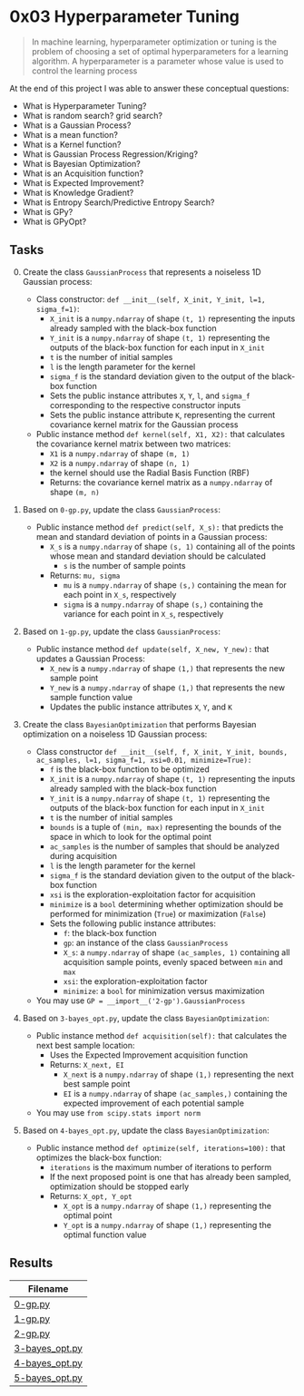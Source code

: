# 0x03 Hyperparameter Tuning

> In machine learning, hyperparameter optimization or tuning is the problem of choosing a set of optimal hyperparameters for a learning algorithm. A hyperparameter is a parameter whose value is used to control the learning process

At the end of this project I was able to answer these conceptual questions:

* What is Hyperparameter Tuning?
* What is random search? grid search?
* What is a Gaussian Process?
* What is a mean function?
* What is a Kernel function?
* What is Gaussian Process Regression/Kriging?
* What is Bayesian Optimization?
* What is an Acquisition function?
* What is Expected Improvement?
* What is Knowledge Gradient?
* What is Entropy Search/Predictive Entropy Search?
* What is GPy?
* What is GPyOpt?

## Tasks

0. Create the class `GaussianProcess` that represents a noiseless 1D Gaussian process:

    * Class constructor: `def __init__(self, X_init, Y_init, l=1, sigma_f=1)`:
        * `X_init` is a `numpy.ndarray` of shape `(t, 1)` representing the inputs already sampled with the black-box function
        * `Y_init` is a `numpy.ndarray` of shape `(t, 1)` representing the outputs of the black-box function for each input in `X_init`
        * `t` is the number of initial samples
        * `l` is the length parameter for the kernel
        * `sigma_f` is the standard deviation given to the output of the black-box function
        * Sets the public instance attributes `X`, `Y`, `l`, and `sigma_f` corresponding to the respective constructor inputs
        * Sets the public instance attribute `K`, representing the current covariance kernel matrix for the Gaussian process
    * Public instance method `def kernel(self, X1, X2):` that calculates the covariance kernel matrix between two matrices:
        * `X1` is a `numpy.ndarray` of shape `(m, 1)`
        * `X2` is a `numpy.ndarray` of shape `(n, 1)`
        * the kernel should use the Radial Basis Function (RBF)
        * Returns: the covariance kernel matrix as a `numpy.ndarray` of shape `(m, n)`

1. Based on `0-gp.py`, update the class `GaussianProcess`:

    * Public instance method `def predict(self, X_s):` that predicts the mean and standard deviation of points in a Gaussian process:
        * `X_s` is a `numpy.ndarray` of shape `(s, 1)` containing all of the points whose mean and standard deviation should be calculated
            * `s` is the number of sample points
        * Returns: `mu, sigma`
            * `mu` is a `numpy.ndarray` of shape `(s,)` containing the mean for each point in `X_s`, respectively
            * `sigma` is a `numpy.ndarray` of shape `(s,)` containing the variance for each point in `X_s`, respectively

2. Based on `1-gp.py`, update the class `GaussianProcess`:

    * Public instance method `def update(self, X_new, Y_new):` that updates a Gaussian Process:
        * `X_new` is a `numpy.ndarray` of shape `(1,)` that represents the new sample point
        * `Y_new` is a `numpy.ndarray` of shape `(1,)` that represents the new sample function value
        * Updates the public instance attributes `X`, `Y`, and `K`

3. Create the class `BayesianOptimization` that performs Bayesian optimization on a noiseless 1D Gaussian process:

    * Class constructor `def __init__(self, f, X_init, Y_init, bounds, ac_samples, l=1, sigma_f=1, xsi=0.01, minimize=True):`
        * `f` is the black-box function to be optimized
        * `X_init` is a `numpy.ndarray` of shape `(t, 1)` representing the inputs already sampled with the black-box function
        * `Y_init` is a `numpy.ndarray` of shape `(t, 1)` representing the outputs of the black-box function for each input in `X_init`
        * `t` is the number of initial samples
        * `bounds` is a tuple of `(min, max)` representing the bounds of the space in which to look for the optimal point
        * `ac_samples` is the number of samples that should be analyzed during acquisition
        * `l` is the length parameter for the kernel
        * `sigma_f` is the standard deviation given to the output of the black-box function
        * `xsi` is the exploration-exploitation factor for acquisition
        * `minimize` is a `bool` determining whether optimization should be performed for minimization (`True`) or maximization (`False`)
        * Sets the following public instance attributes:
            * `f`: the black-box function
            * `gp`: an instance of the class `GaussianProcess`
            * `X_s`: a `numpy.ndarray` of shape `(ac_samples, 1)` containing all acquisition sample points, evenly spaced between `min` and `max`
            * `xsi`: the exploration-exploitation factor
            * `minimize`: a `bool` for minimization versus maximization
    * You may use `GP = __import__('2-gp').GaussianProcess`

4. Based on `3-bayes_opt.py`, update the class `BayesianOptimization`:

    * Public instance method `def acquisition(self):` that calculates the next best sample location:
        * Uses the Expected Improvement acquisition function
        * Returns: `X_next, EI`
            * `X_next` is a `numpy.ndarray` of shape `(1,)` representing the next best sample point
            * `EI` is a `numpy.ndarray` of shape `(ac_samples,)` containing the expected improvement of each potential sample
    * You may use `from scipy.stats import norm`

5. Based on `4-bayes_opt.py`, update the class `BayesianOptimization`:

    * Public instance method `def optimize(self, iterations=100):` that optimizes the black-box function:
        * `iterations` is the maximum number of iterations to perform
        * If the next proposed point is one that has already been sampled, optimization should be stopped early
        * Returns: `X_opt, Y_opt`
            * `X_opt` is a `numpy.ndarray` of shape `(1,)` representing the optimal point
            * `Y_opt` is a `numpy.ndarray` of shape `(1,)` representing the optimal function value

## Results

| Filename |
| ------ |
| [0-gp.py](https://github.com/jhonaRiver/holbertonschool-machine_learning/blob/master/unsupervised_learning/0x03-hyperparameter_tuning/0-gp.py)|
| [1-gp.py](https://github.com/jhonaRiver/holbertonschool-machine_learning/blob/master/unsupervised_learning/0x03-hyperparameter_tuning/1-gp.py)|
| [2-gp.py](https://github.com/jhonaRiver/holbertonschool-machine_learning/blob/master/unsupervised_learning/0x03-hyperparameter_tuning/2-gp.py)|
| [3-bayes_opt.py](https://github.com/jhonaRiver/holbertonschool-machine_learning/blob/master/unsupervised_learning/0x03-hyperparameter_tuning/3-bayes_opt.py)|
| [4-bayes_opt.py](https://github.com/jhonaRiver/holbertonschool-machine_learning/blob/master/unsupervised_learning/0x03-hyperparameter_tuning/4-bayes_opt.py)|
| [5-bayes_opt.py](https://github.com/jhonaRiver/holbertonschool-machine_learning/blob/master/unsupervised_learning/0x03-hyperparameter_tuning/5-bayes_opt.py)|
